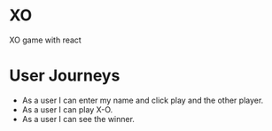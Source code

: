 # XO
XO game with react

 # User Journeys 
  - As a user I can enter my name and click play and the other player.
  - As a user I can play X-O.
  - As a user I can see the winner.
